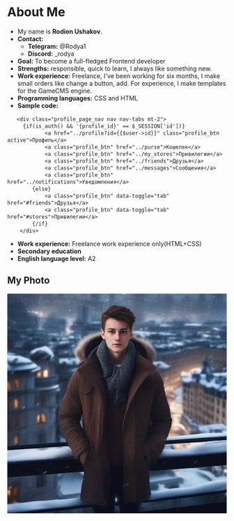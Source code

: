# About Me
* My name is **Rodion Ushakov**.
* **Contact:** 
    + **Telegram:** @Rodya1
    + **Discord:** _rodya
* **Goal:** To become a full-fledged Frontend developer
* **Strengths:** responsible, quick to learn, I always like something new.
* **Work experience:** Freelance, I've been working for six months, I make small orders like change a button, add. For experience, I make templates for the GameCMS engine.
* **Programming languages:** CSS and HTML
* **Sample code:**
```
   <div class="profile_page_nav nav nav-tabs mt-2">
     {if(is_auth() && '{profile_id}' == $_SESSION['id'])}
            <a href="../profile?id={{$user->id}}" class="profile_btn active">Профиль</a> 
            <a class="profile_btn" href="../purse">Кошелек</a>
            <a class="profile_btn" href="../my_stores">Привилегии</a>
            <a class="profile_btn" href="../friends">Друзья</a>
            <a class="profile_btn" href="../messages">Сообщения</a>
            <a class="profile_btn" href="../notifications">Уведомления</a>
        {else}
            <a class="profile_btn" data-toggle="tab" href="#friends">Друзья</a>
            <a class="profile_btn" data-toggle="tab" href="#stores">Привилегии</a>
        {/if}
    </div> 
```
* **Work experience:** Freelance work experience only(HTML+CSS)
* **Secondary education**
* **English language level:** A2
## My Photo
![My-Photo](./photo.jpg "ITS ME")